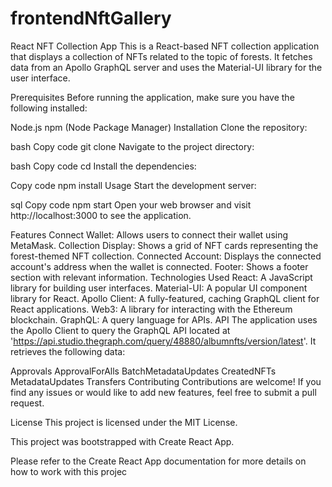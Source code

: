# frontendNftGallery

React NFT Collection App
This is a React-based NFT collection application that displays a collection of NFTs related to the topic of forests. It fetches data from an Apollo GraphQL server and uses the Material-UI library for the user interface.

Prerequisites
Before running the application, make sure you have the following installed:

Node.js
npm (Node Package Manager)
Installation
Clone the repository:

bash
Copy code
git clone <repository-url>
Navigate to the project directory:

bash
Copy code
cd <project-directory>
Install the dependencies:

Copy code
npm install
Usage
Start the development server:

sql
Copy code
npm start
Open your web browser and visit http://localhost:3000 to see the application.

Features
Connect Wallet: Allows users to connect their wallet using MetaMask.
Collection Display: Shows a grid of NFT cards representing the forest-themed NFT collection.
Connected Account: Displays the connected account's address when the wallet is connected.
Footer: Shows a footer section with relevant information.
Technologies Used
React: A JavaScript library for building user interfaces.
Material-UI: A popular UI component library for React.
Apollo Client: A fully-featured, caching GraphQL client for React applications.
Web3: A library for interacting with the Ethereum blockchain.
GraphQL: A query language for APIs.
API
The application uses the Apollo Client to query the GraphQL API located at 'https://api.studio.thegraph.com/query/48880/albumnfts/version/latest'. It retrieves the following data:

Approvals
ApprovalForAlls
BatchMetadataUpdates
CreatedNFTs
MetadataUpdates
Transfers
Contributing
Contributions are welcome! If you find any issues or would like to add new features, feel free to submit a pull request.

License
This project is licensed under the MIT License.

This project was bootstrapped with Create React App.

Please refer to the Create React App documentation for more details on how to work with this projec
